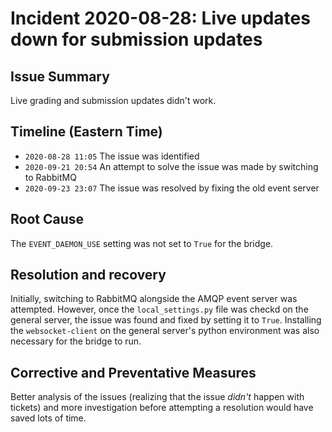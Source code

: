# Incident 2020-08-28: Live updates down for submission updates

## Issue Summary
Live grading and submission updates didn't work.

## Timeline (Eastern Time)
- `2020-08-28 11:05` The issue was identified
- `2020-09-21 20:54` An attempt to solve the issue was made by switching to RabbitMQ
- `2020-09-23 23:07` The issue was resolved by fixing the old event server

## Root Cause
The `EVENT_DAEMON_USE` setting was not set to `True` for the bridge.

## Resolution and recovery
Initially, switching to RabbitMQ alongside the AMQP event server was attempted. However, once the `local_settings.py` file was checkd on the general server, the issue was found and fixed by setting it to `True`. Installing the `websocket-client` on the general server's python environment was also necessary for the bridge to run.

## Corrective and Preventative Measures
Better analysis of the issues (realizing that the issue *didn't* happen with tickets) and more investigation before attempting a resolution would have saved lots of time.
